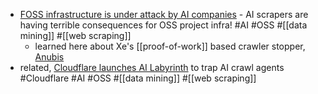 - [FOSS infrastructure is under attack by AI companies](https://thelibre.news/foss-infrastructure-is-under-attack-by-ai-companies/) - AI scrapers are having terrible consequences for OSS project infra! #AI #OSS #[[data mining]] #[[web scraping]]
	- learned here about Xe's [[proof-of-work]] based crawler stopper, [Anubis](https://github.com/TecharoHQ/anubis)
- related, [Cloudflare launches AI Labyrinth](https://blog.cloudflare.com/ai-labyrinth/) to trap AI crawl agents #Cloudflare #AI #OSS #[[data mining]] #[[web scraping]]